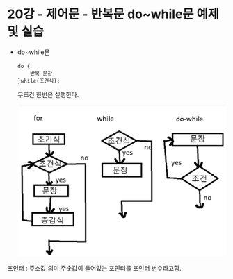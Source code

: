 # 20강 - 제어문 - 반복문 do~while문 예제 및 실습

- do~while문
    ```
    do {
        반복 문장
    }while(조건식);
    ```
    무조건 한번은 실행한다.

    ![alt text](img/image.png)

포인터 : 주소값 의미
주솟값이 들어있는 포인터를 포인터 변수라고함.
